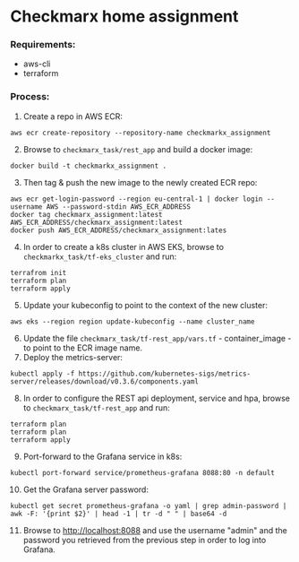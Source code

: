 # Checkmarx home assignment

### Requirements:

- aws-cli
- terraform 

### Process:

1. Create a repo in AWS ECR:
```
aws ecr create-repository --repository-name checkmarkx_assignment
```
2. Browse to `checkmarx_task/rest_app` and build a docker image:
```
docker build -t checkmarkx_assignment .
```
3. Then tag & push the new image to the newly created ECR repo:

```
aws ecr get-login-password --region eu-central-1 | docker login --username AWS --password-stdin AWS_ECR_ADDRESS
docker tag checkmarx_assignment:latest AWS_ECR_ADDRESS/checkmarx_assignment:latest
docker push AWS_ECR_ADDRESS/checkmarx_assignment:lates
```

4. In order to create a k8s cluster in AWS EKS, browse to `checkmarkx_task/tf-eks_cluster` and run:

```
terrafrom init
terraform plan
terraform apply
```

5. Update your kubeconfig to point to the context of the new cluster:
```
aws eks --region region update-kubeconfig --name cluster_name
```
6. Update the file `checkmarx_task/tf-rest_app/vars.tf` - container_image - to point to the ECR image name.
7. Deploy the metrics-server:
```
kubectl apply -f https://github.com/kubernetes-sigs/metrics-server/releases/download/v0.3.6/components.yaml
```
8. In order to configure the REST api deployment, service and hpa, browse to `checkmarx_task/tf-rest_app` and run:

```
terraform plan
terraform plan
terraform apply
```

9. Port-forward to the Grafana service in k8s:
```
kubectl port-forward service/prometheus-grafana 8088:80 -n default
```
10. Get the Grafana server password:
```
kubectl get secret prometheus-grafana -o yaml | grep admin-password | awk -F: '{print $2}' | head -1 | tr -d " " | base64 -d
```
11. Browse to [http://localhost:8088]() and use the username "admin" and the password you retrieved from the previous step in order to log into Grafana.
